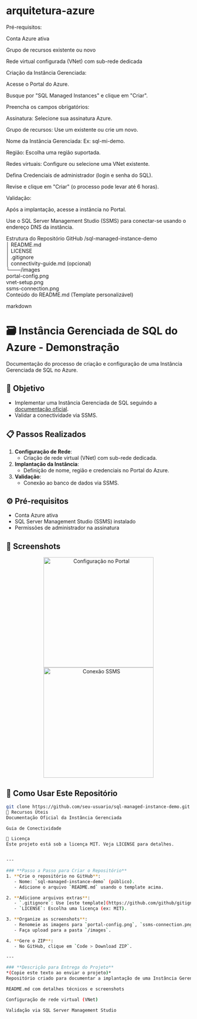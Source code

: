 # arquitetura-azure

Pré-requisitos:

Conta Azure ativa

Grupo de recursos existente ou novo

Rede virtual configurada (VNet) com sub-rede dedicada

Criação da Instância Gerenciada:

Acesse o Portal do Azure.

Busque por "SQL Managed Instances" e clique em "Criar".

Preencha os campos obrigatórios:

Assinatura: Selecione sua assinatura Azure.

Grupo de recursos: Use um existente ou crie um novo.

Nome da Instância Gerenciada: Ex: sql-mi-demo.

Região: Escolha uma região suportada.

Redes virtuais: Configure ou selecione uma VNet existente.

Defina Credenciais de administrador (login e senha do SQL).

Revise e clique em "Criar" (o processo pode levar até 6 horas).

Validação:

Após a implantação, acesse a instância no Portal.

Use o SQL Server Management Studio (SSMS) para conectar-se usando o endereço DNS da instância.

Estrutura do Repositório GitHub
/sql-managed-instance-demo  
│   README.md  
│   LICENSE  
│   .gitignore  
│   connectivity-guide.md  (opcional)  
└───/images  
     portal-config.png  
     vnet-setup.png  
     ssms-connection.png  
Conteúdo do README.md
(Template personalizável)

markdown
# 🗃️ Instância Gerenciada de SQL do Azure - Demonstração  

Documentação do processo de criação e configuração de uma Instância Gerenciada de SQL no Azure.  

## 🎯 Objetivo  
- Implementar uma Instância Gerenciada de SQL seguindo a [documentação oficial](https://learn.microsoft.com/pt-br/azure/azure-sql/managed-instance/instance-create-quickstart).  
- Validar a conectividade via SSMS.  

## 📋 Passos Realizados  
1. **Configuração de Rede**:  
   - Criação de rede virtual (VNet) com sub-rede dedicada.  
2. **Implantação da Instância**:  
   - Definição de nome, região e credenciais no Portal do Azure.  
3. **Validação**:  
   - Conexão ao banco de dados via SSMS.  

## ⚙️ Pré-requisitos  
- Conta Azure ativa  
- SQL Server Management Studio (SSMS) instalado  
- Permissões de administrador na assinatura  

## 📸 Screenshots  
<p align="center">
  <img src="/images/portal-config.png" width="300" alt="Configuração no Portal">
  <img src="/images/ssms-connection.png" width="300" alt="Conexão SSMS">
</p>

## 📁 Como Usar Este Repositório  
```bash
git clone https://github.com/seu-usuario/sql-managed-instance-demo.git
🔗 Recursos Úteis
Documentação Oficial da Instância Gerenciada

Guia de Conectividade

📜 Licença
Este projeto está sob a licença MIT. Veja LICENSE para detalhes.


---

### **Passo a Passo para Criar o Repositório**  
1. **Crie o repositório no GitHub**:  
   - Nome: `sql-managed-instance-demo` (público).  
   - Adicione o arquivo `README.md` usando o template acima.  

2. **Adicione arquivos extras**:  
   - `.gitignore`: Use [este template](https://github.com/github/gitignore/blob/main/VisualStudio.gitignore).  
   - `LICENSE`: Escolha uma licença (ex: MIT).  

3. **Organize as screenshots**:  
   - Renomeie as imagens para `portal-config.png`, `ssms-connection.png`, etc.  
   - Faça upload para a pasta `/images`.  

4. **Gere o ZIP**:  
   - No GitHub, clique em `Code > Download ZIP`.  

---

### **Descrição para Entrega do Projeto**  
*(Copie este texto ao enviar o projeto)*  
Repositório criado para documentar a implantação de uma Instância Gerenciada de SQL no Azure, seguindo o guia oficial da Microsoft. Inclui:

README.md com detalhes técnicos e screenshots

Configuração de rede virtual (VNet)

Validação via SQL Server Management Studio
